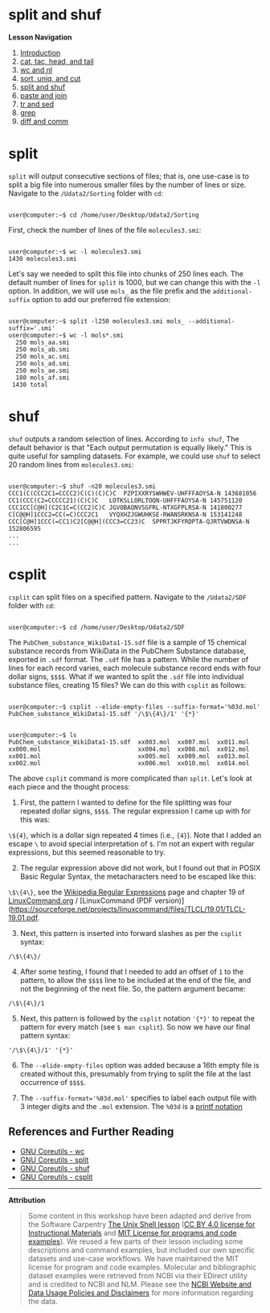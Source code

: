 # split and shuf

**Lesson Navigation**

  1. [Introduction](https://github.com/vfscalfani/UALIB_Workshops/blob/master/02_Unix2_fall_2021/01_Unix2_Introduction.md)
  2. [cat, tac, head, and tail](https://github.com/vfscalfani/UALIB_Workshops/blob/master/02_Unix2_fall_2021/02_Unix2_cat_tac_head_tail.md)
  3. [wc and nl](https://github.com/vfscalfani/UALIB_Workshops/blob/master/02_Unix2_fall_2021/03_Unix2_wc_and_nl.md)
  4. [sort, uniq, and cut](https://github.com/vfscalfani/UALIB_Workshops/blob/master/02_Unix2_fall_2021/04_Unix2_sort_uniq_cut.md)
  5. [split and shuf](https://github.com/vfscalfani/UALIB_Workshops/blob/master/02_Unix2_fall_2021/05_Unix2_split_and_shuf.md)
  6. [paste and join](https://github.com/vfscalfani/UALIB_Workshops/blob/master/02_Unix2_fall_2021/06_Unix2_paste_and_join.md)
  7. [tr and sed](https://github.com/vfscalfani/UALIB_Workshops/blob/master/02_Unix2_fall_2021/07_Unix2_tr_and_sed.md)
  8. [grep](https://github.com/vfscalfani/UALIB_Workshops/blob/master/02_Unix2_fall_2021/08_Unix2_grep.md)
  9. [diff and comm](https://github.com/vfscalfani/UALIB_Workshops/blob/master/02_Unix2_fall_2021/09_Unix2_diff_and_comm.md)


# split

`split` will output consecutive sections of files; that is, one use-case is to split a big file into numerous smaller files by the number of lines or size. Navigate to the `/Udata2/Sorting` folder with `cd`:

```console

user@computer:~$ cd /home/user/Desktop/Udata2/Sorting

```

First, check the number of lines of the file `molecules3.smi`:

```console

user@computer:~$ wc -l molecules3.smi
1430 molecules3.smi
```

Let's say we needed to split this file into chunks of 250 lines each. The default number of lines for `split` is 1000, but we can change this with the `-l` option. In addition, we will use `mols_` as the file prefix and the `additional-suffix` option to add our preferred file extension:

```console

user@computer:~$ split -l250 molecules3.smi mols_ --additional-suffix='.smi'
user@computer:~$ wc -l mols*.smi
  250 mols_aa.smi
  250 mols_ab.smi
  250 mols_ac.smi
  250 mols_ad.smi
  250 mols_ae.smi
  180 mols_af.smi
 1430 total
```

# shuf

`shuf` outputs a random selection of lines. According to `info shuf`, The default behavior is that "Each output permutation is equally likely." This is quite useful for sampling datasets. For example, we could use `shuf` to select 20 random lines from `molecules3.smi`:

```console

user@computer:~$ shuf -n20 molecules3.smi
CCC1(C(CCC2C1=CCCC2)C(C)(C)C)C	PZPIXXRYSWHWEV-UHFFFAOYSA-N	143681056
CC1(CCC(C2=CCCCC21)(C)C)C	LOTKSLLORLTOQN-UHFFFAOYSA-N	145751120
CCC1CC[C@H](C2C1C=C(CC2)C)C	JGVOBAQNVSGFRL-NTXGFPLRSA-N	141800277
C[C@@H]1CCC2=CC(=C)CCC2C1	VYQXHZJGWUHKSE-RWANSRKNSA-N	153141248
CCC[C@H]1CCC(=CC1)C2[C@@H](CCC3=CC23)C	SPPRTJKFYRDPTA-QJRTVWDNSA-N	152806595
...
...

```

# csplit

`csplit` can split files on a specified pattern. Navigate to the `/Udata2/SDF` folder with `cd`:

```console

user@computer:~$ cd /home/user/Desktop/Udata2/SDF

```

The `PubChem_substance_WikiData1-15.sdf` file is a sample of 15 chemical substance records from WikiData in the PubChem Substance database, exported in `.sdf` format. The `.sdf` file has a pattern. While the number of lines for each record varies, each molecule substance record ends with four dollar signs, `$$$$`. What if we wanted to split the `.sdf` file into individual substance files, creating 15 files? We can do this with `csplit` as follows:


```console

user@computer:~$ csplit --elide-empty-files --suffix-format='%03d.mol' PubChem_substance_WikiData1-15.sdf '/\$\{4\}/1' '{*}'
```

```console

user@computer:~$ ls
PubChem_substance_WikiData1-15.sdf  xx003.mol  xx007.mol  xx011.mol
xx000.mol                           xx004.mol  xx008.mol  xx012.mol
xx001.mol                           xx005.mol  xx009.mol  xx013.mol
xx002.mol                           xx006.mol  xx010.mol  xx014.mol
```

The above `csplit` command is more complicated than `split`. Let's look at each piece and the thought process:

1. First, the pattern I wanted to define for the file splitting was four repeated dollar signs, `$$$$`. The regular expression I came up with for this was:

`\${4}`, which is a dollar sign repeated 4 times (i.e., `{4}`). Note that I added an escape `\` to avoid special interpretation of `$`. I'm not an expert with regular expressions, but this seemed reasonable to try.

2. The regular expression above did not work, but I found out that in POSIX Basic Regular Syntax, the metacharacters need to be escaped like this:

`\$\{4\}`, see the [Wikipedia Regular Expressions](https://en.wikipedia.org/wiki/Regular_expression) page and chapter 19 of [LinuxCommand.org](http://linuxcommand.org/) / [LinuxCommand (PDF version)](https://sourceforge.net/projects/linuxcommand/files/TLCL/19.01/TLCL-19.01.pdf.

3. Next, this pattern is inserted into forward slashes as per the `csplit` syntax:

`/\$\{4\}/`

4. After some testing, I found that I needed to add an offset of `1` to the pattern, to allow the `$$$$` line to be included at the end of the file, and not the beginning of the next file. So, the pattern argument became:

`/\$\{4\}/1`

5. Next, this pattern is followed by the `csplit` notation `'{*}'` to repeat the pattern for every match (see `$ man csplit`). So now we have our final pattern syntax:

`'/\$\{4\}/1' '{*}'`

6. The `--elide-empty-files` option was added because a 16th empty file is created without this, presumably from trying to split the file at the last occurrence of `$$$$`.

7. The `--suffix-format='%03d.mol'` specifies to label each output file with 3 integer digits and the `.mol` extension. The `%03d` is a [printf notation](https://www.gnu.org/software/libc/manual/html_node/Formatted-Output.html)

## References and Further Reading

* [GNU Coreutils - wc](https://www.gnu.org/software/coreutils/manual/coreutils.html#wc-invocation)
* [GNU Coreutils - split](https://www.gnu.org/software/coreutils/manual/coreutils.html#split-invocation)
* [GNU Coreutils - shuf](https://www.gnu.org/software/coreutils/manual/coreutils.html#shuf-invocation)
* [GNU Coreutils - csplit](https://www.gnu.org/software/coreutils/manual/coreutils.html#csplit-invocation)

---

**Attribution**

> Some content in this workshop have been adapted and derive from the Software Carpentry [The Unix Shell lesson](https://software-carpentry.org/lessons/) ([CC BY 4.0 license for Instructional Materials](http://swcarpentry.github.io/shell-novice/LICENSE.html) and [MIT License for programs and code examples](http://swcarpentry.github.io/shell-novice/LICENSE.html)). We reused a few parts of their lesson including some descriptions and command examples, but included our own specific datasets and use-case workflows. We have maintained the MIT license for program and code examples. Molecular and bibliographic dataset examples were retrieved from NCBI via their EDirect utility and is credited to NCBI and NLM. Please see the [NCBI Website and Data Usage Policies and Disclaimers](https://www.ncbi.nlm.nih.gov/home/about/policies/) for more information regarding the data.

